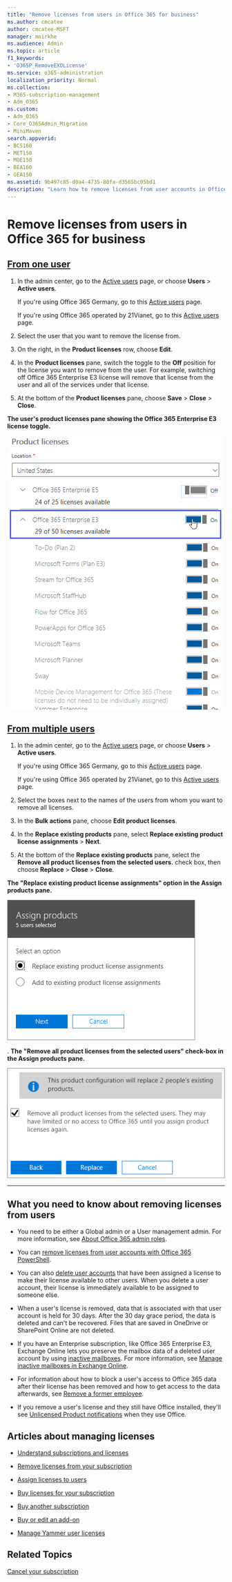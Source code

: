 ```yaml
---
title: "Remove licenses from users in Office 365 for business"
ms.author: cmcatee
author: cmcatee-MSFT
manager: mnirkhe
ms.audience: Admin
ms.topic: article
f1_keywords:
- 'O365P_RemoveEXOLicense'
ms.service: o365-administration
localization_priority: Normal
ms.collection: 
- M365-subscription-management 
- Adm_O365
ms.custom:
- Adm_O365
- Core_O365Admin_Migration
- MiniMaven
search.appverid:
- BCS160
- MET150
- MOE150
- BEA160
- GEA150
ms.assetid: 9b497c85-d0a4-4735-80fa-d3565bc05bd1
description: "Learn how to remove licenses from user accounts in Office 365 for business subscription. "
---
```

<!-- Clone: AgentUniversity\admin\Remove-licenses-users.md -->

# Remove licenses from users in Office 365 for business

## [From one user](#tab/One)
  
1. In the admin center, go to the <a href="https://go.microsoft.com/fwlink/p/?linkid=834822" target="_blank">Active users</a> page, or choose **Users** \> **Active users**.
    
    If you're using Office 365 Germany, go to this <a href="https://go.microsoft.com/fwlink/p/?linkid=847686" target="_blank">Active users</a> page. 
    
    If you're using Office 365 operated by 21Vianet, go to this <a href="https://go.microsoft.com/fwlink/p/?linkid=850628" target="_blank">Active users</a> page. 
    
2. Select the user that you want to remove the license from.
    
3. On the right, in the **Product licenses** row, choose **Edit**.
    
4. In the **Product licenses** pane, switch the toggle to the **Off** position for the license you want to remove from the user. For example, switching off Office 365 Enterprise E3 license will remove that license from the user and all of the services under that license. 
    
5. At the bottom of the **Product licenses** pane, choose **Save** \> **Close** \> **Close**.
    
**The user's product licenses pane showing the Office 365 Enterprise E3 license toggle.**

![The product licenses pane showing which licenses the user has.](../media/fbab37fe-bcd5-4a5e-86bf-921879c963f7.png)
  
## [From multiple users](#tab/Multiple)
  
1. In the admin center, go to the <a href="https://go.microsoft.com/fwlink/p/?linkid=834822" target="_blank">Active users</a> page, or choose **Users** \> **Active users**.
    
    If you're using Office 365 Germany, go to this <a href="https://go.microsoft.com/fwlink/p/?linkid=847686" target="_blank">Active users</a> page. 
    
    If you're using Office 365 operated by 21Vianet, go to this <a href="https://go.microsoft.com/fwlink/p/?linkid=850628" target="_blank">Active users</a> page. 
    
2. Select the boxes next to the names of the users from whom you want to remove all licenses.
    
3. In the **Bulk actions** pane, choose **Edit product licenses**.
    
4. In the **Replace existing products** pane, select **Replace existing product license assignments** \> **Next**.
    
5. At the bottom of the **Replace existing products** pane, select the **Remove all product licenses from the selected users.** check box, then choose **Replace** \> **Close** \> **Close**.
    
**The "Replace existing product license assignments" option in the Assign products pane.**

![The replace existing product license assignments option in the assign products pane.](../media/69125d1e-603d-41ac-bd12-edfef62d744f.png)
  
.
**The "Remove all product licenses from the selected users" check-box in the Assign products pane.**

![Select the check-box to remove all licenses from the selected users accounts.](../media/e0a7af28-0fef-4e66-9fd6-9c7174cb942c.png)
  
---

## What you need to know about removing licenses from users

- You need to be either a Global admin or a User management admin. For more information, see [About Office 365 admin roles](../add-users/about-admin-roles.md).
    
- You can [remove licenses from user accounts with Office 365 PowerShell](https://go.microsoft.com/fwlink/p/?linkid=848428).
    
- You can also [delete user accounts](../add-users/delete-a-user.md) that have been assigned a license to make their license available to other users. When you delete a user account, their license is immediately available to be assigned to someone else. 

- When a user's license is removed, data that is associated with that user account is held for 30 days. After the 30 day grace period, the data is deleted and can't be recovered. Files that are saved in OneDrive or SharePoint Online are not deleted.
    
- If you have an Enterprise subscription, like Office 365 Enterprise E3, Exchange Online lets you preserve the mailbox data of a deleted user account by using [inactive mailboxes](https://docs.microsoft.com/en-us/office365/securitycompliance/inactive-mailboxes-in-office-365). For more information, see [Manage inactive mailboxes in Exchange Online](https://docs.microsoft.com/en-us/office365/securitycompliance/create-and-manage-inactive-mailboxes).
    
- For information about how to block a user's access to Office 365 data after their license has been removed and how to get access to the data afterwards, see [Remove a former employee](../add-users/remove-former-employee.md).
    
- If you remove a user's license and they still have Office installed, they'll see [Unlicensed Product notifications](https://support.office.com/article/0d23d3c0-c19c-4b2f-9845-5344fedc4380.aspx) when they use Office. 
    
## Articles about managing licenses

- [Understand subscriptions and licenses](subscriptions-and-licenses.md)
    
- [Remove licenses from your subscription](remove-licenses-from-subscription.md)
    
- [Assign licenses to users](assign-licenses-to-users.md)
    
- [Buy licenses for your subscription](buy-licenses.md)
    
- [Buy another subscription](buy-another-subscription.md)
    
- [Buy or edit an add-on](buy-or-edit-an-add-on.md)
    
- [Manage Yammer user licenses](https://docs.microsoft.com/en-us/yammer/manage-yammer-users/manage-yammer-licenses-in-office-365)

## Related Topics

[Cancel your subscription](cancel-your-subscription.md)
